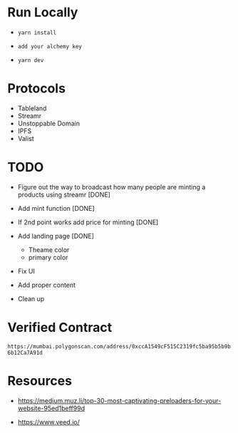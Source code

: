 # Run Locally

- `yarn install`

- `add your alchemy key`

- `yarn dev`

# Protocols

- Tableland
- Streamr
- Unstoppable Domain
- IPFS
- Valist

# TODO

- Figure out the way to broadcast how many people are minting a products using streamr [DONE]
- Add mint function [DONE]
- If 2nd point works add price for minting [DONE]
- Add landing page [DONE]

  - Theame color
  - primary color

- Fix UI
- Add proper content
- Clean up

# Verified Contract

`https://mumbai.polygonscan.com/address/0xccA1549cF515C2319fc5ba95b5b9b6b12Ca7A91d`

# Resources

- https://medium.muz.li/top-30-most-captivating-preloaders-for-your-website-95ed1beff99d

- https://www.veed.io/
